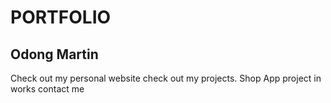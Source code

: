 # PORTFOLIO
## Odong Martin
Check out my personal website
check out my projects. Shop App project in works
contact me